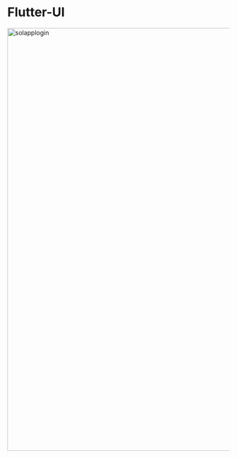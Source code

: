 # Flutter-UI
<img width="960" alt="solapplogin" src="https://user-images.githubusercontent.com/62179996/103010121-c7b90a80-455d-11eb-8943-f4e9cefe3f90.png">
